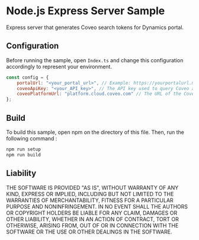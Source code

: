 # Node.js Express Server Sample

Express server that generates Coveo search tokens for Dynamics portal.

## Configuration

Before running the sample, open `Index.ts` and change this configuration accordingly to represent your environment.

```javascript
const config = {
    portalUrl: "<your_portal_url>", // Example: https://yourportalurl.microsoftcrmportals.com/
    coveoApiKey: "<your_API_key>", // The API key used to query Coveo and create a search token. It must have at least the privilege "Impersonate" enabled.
    coveoPlatformUrl: "platform.cloud.coveo.com" // The URL of the Coveo Cloud V2 platform.
};
```

## Build

To build this sample, open npm on the directory of this file. Then, run the following command :

```bash
npm run setup
npm run build
```

## Liability

THE SOFTWARE IS PROVIDED "AS IS", WITHOUT WARRANTY OF ANY KIND, EXPRESS OR IMPLIED, INCLUDING BUT NOT LIMITED TO THE WARRANTIES OF MERCHANTABILITY, FITNESS FOR A PARTICULAR PURPOSE AND NONINFRINGEMENT. IN NO EVENT SHALL THE AUTHORS OR COPYRIGHT HOLDERS BE LIABLE FOR ANY CLAIM, DAMAGES OR OTHER LIABILITY, WHETHER IN AN ACTION OF CONTRACT, TORT OR OTHERWISE, ARISING FROM, OUT OF OR IN CONNECTION WITH THE SOFTWARE OR THE USE OR OTHER DEALINGS IN THE SOFTWARE.
